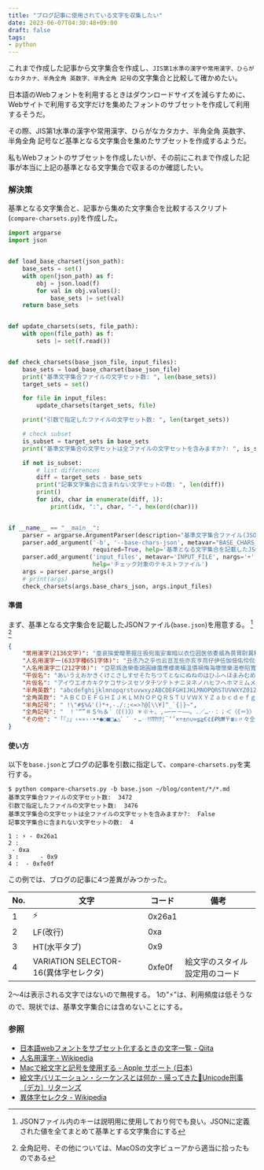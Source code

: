 ```yaml
---
title: "ブログ記事に使用されている文字を収集したい"
date: 2023-06-07T04:30:48+09:00
draft: false
tags:
- python
---
```

これまで作成した記事から文字集合を作成し、`JIS第1水準の漢字や常用漢字、ひらがなカタカナ、半角全角 英数字、半角全角 記号`の文字集合と比較して確かめたい。

<!--more-->

日本語のWebフォントを利用するときはダウンロードサイズを減らすために、Webサイトで利用する文字だけを集めたフォントのサブセットを作成して利用するそうだ。

その際、JIS第1水準の漢字や常用漢字、ひらがなカタカナ、半角全角 英数字、半角全角 記号など基準となる文字集合を集めたサブセットを作成するようだ。

私もWebフォントのサブセットを作成したいが、その前にこれまで作成した記事が本当に上記の基準となる文字集合で収まるのか確認したい。

### 解決策

基準となる文字集合と、記事から集めた文字集合を比較するスクリプト(`compare-charsets.py`)を作成した。

~~~python
import argparse
import json


def load_base_charset(json_path):
    base_sets = set()
    with open(json_path) as f:
        obj = json.load(f)
        for val in obj.values():
            base_sets |= set(val)
    return base_sets


def update_charsets(sets, file_path):
    with open(file_path) as f:
        sets |= set(f.read())


def check_charsets(base_json_file, input_files):
    base_sets = load_base_charset(base_json_file)
    print("基準文字集合ファイルの文字セット数: ", len(base_sets))
    target_sets = set()

    for file in input_files:
        update_charsets(target_sets, file)

    print("引数で指定したファイルの文字セット数: ", len(target_sets))

    # check subset
    is_subset = target_sets in base_sets
    print("基準文字集合の文字セットは全ファイルの文字セットを含みますか?: ", is_subset)

    if not is_subset:
        # list differences
        diff = target_sets - base_sets
        print("記事文字集合に含まれない文字セットの数: ", len(diff))
        print()
        for idx, char in enumerate(diff, 1):
            print(idx, ":", char, "-", hex(ord(char)))


if __name__ == "__main__":
    parser = argparse.ArgumentParser(description="基準文字集合ファイル(JSON)の文字集合と引数のファイルの文字集合の差異をチェックする")
    parser.add_argument('-b', '--base-chars-json', metavar="BASE_CHARS_FILE",
                        required=True, help='基準となる文字集合を記載したJSONファイル')
    parser.add_argument('input_files', metavar='INPUT_FILE', nargs='+',
                        help='チェック対象のテキストファイル')
    args = parser.parse_args()
    # print(args)
    check_charsets(args.base_chars_json, args.input_files)

~~~

#### 準備

まず、基準となる文字集合を記載したJSONファイル(`base.json`)を用意する。 [^1] [^2]

~~~json
{
    "常用漢字(2136文字)": "亜哀挨愛曖悪握圧扱宛嵐安案暗以衣位囲医依委威為畏胃尉異移萎偉椅彙意違維慰遺緯域育一壱逸茨芋引印因咽姻員院淫陰飲隠韻右宇羽雨唄鬱畝浦運雲永泳英映栄営詠影鋭衛易疫益液駅悦越謁閲円延沿炎怨宴媛援園煙猿遠鉛塩演縁艶汚王凹央応往押旺欧殴桜翁奥横岡屋億憶臆虞乙俺卸音恩温穏下化火加可仮何花佳価果河苛科架夏家荷華菓貨渦過嫁暇禍靴寡歌箇稼課蚊牙瓦我画芽賀雅餓介回灰会快戒改怪拐悔海界皆械絵開階塊楷解潰壊懐諧貝外劾害崖涯街慨蓋該概骸垣柿各角拡革格核殻郭覚較隔閣確獲嚇穫学岳楽額顎掛潟括活喝渇割葛滑褐轄且株釜鎌刈干刊甘汗缶完肝官冠巻看陥乾勘患貫寒喚堪換敢棺款間閑勧寛幹感漢慣管関歓監緩憾還館環簡観韓艦鑑丸含岸岩玩眼頑顔願企伎危机気岐希忌汽奇祈季紀軌既記起飢鬼帰基寄規亀喜幾揮期棋貴棄毀旗器畿輝機騎技宜偽欺義疑儀戯擬犠議菊吉喫詰却客脚逆虐九久及弓丘旧休吸朽臼求究泣急級糾宮救球給嗅窮牛去巨居拒拠挙虚許距魚御漁凶共叫狂京享供協況峡挟狭恐恭胸脅強教郷境橋矯鏡競響驚仰暁業凝曲局極玉巾斤均近金菌勤琴筋僅禁緊錦謹襟吟銀区句苦駆具惧愚空偶遇隅串屈掘窟熊繰君訓勲薫軍郡群兄刑形系径茎係型契計恵啓掲渓経蛍敬景軽傾携継詣慶憬稽憩警鶏芸迎鯨隙劇撃激桁欠穴血決結傑潔月犬件見券肩建研県倹兼剣拳軒健険圏堅検嫌献絹遣権憲賢謙鍵繭顕験懸元幻玄言弦限原現舷減源厳己戸古呼固股虎孤弧故枯個庫湖雇誇鼓錮顧五互午呉後娯悟碁語誤護口工公勾孔功巧広甲交光向后好江考行坑孝抗攻更効幸拘肯侯厚恒洪皇紅荒郊香候校耕航貢降高康控梗黄喉慌港硬絞項溝鉱構綱酵稿興衡鋼講購乞号合拷剛傲豪克告谷刻国黒穀酷獄骨駒込頃今困昆恨根婚混痕紺魂墾懇左佐沙査砂唆差詐鎖座挫才再災妻采砕宰栽彩採済祭斎細菜最裁債催塞歳載際埼在材剤財罪崎作削昨柵索策酢搾錯咲冊札刷刹拶殺察撮擦雑皿三山参桟蚕惨産傘散算酸賛残斬暫士子支止氏仕史司四市矢旨死糸至伺志私使刺始姉枝祉肢姿思指施師恣紙脂視紫詞歯嗣試詩資飼誌雌摯賜諮示字寺次耳自似児事侍治持時滋慈辞磁餌璽鹿式識軸七𠮟失室疾執湿嫉漆質実芝写社車舎者射捨赦斜煮遮謝邪蛇尺借酌釈爵若弱寂手主守朱取狩首殊珠酒腫種趣寿受呪授需儒樹収囚州舟秀周宗拾秋臭修袖終羞習週就衆集愁酬醜蹴襲十汁充住柔重従渋銃獣縦叔祝宿淑粛縮塾熟出述術俊春瞬旬巡盾准殉純循順準潤遵処初所書庶暑署緒諸女如助序叙徐除小升少召匠床抄肖尚招承昇松沼昭宵将消症祥称笑唱商渉章紹訟勝掌晶焼焦硝粧詔証象傷奨照詳彰障憧衝賞償礁鐘上丈冗条状乗城浄剰常情場畳蒸縄壌嬢錠譲醸色拭食植殖飾触嘱織職辱尻心申伸臣芯身辛侵信津神唇娠振浸真針深紳進森診寝慎新審震薪親人刃仁尽迅甚陣尋腎須図水吹垂炊帥粋衰推酔遂睡穂随髄枢崇数据杉裾寸瀬是井世正生成西声制姓征性青斉政星牲省凄逝清盛婿晴勢聖誠精製誓静請整醒税夕斥石赤昔析席脊隻惜戚責跡積績籍切折拙窃接設雪摂節説舌絶千川仙占先宣専泉浅洗染扇栓旋船戦煎羨腺詮践箋銭潜線遷選薦繊鮮全前善然禅漸膳繕狙阻祖租素措粗組疎訴塑遡礎双壮早争走奏相荘草送倉捜挿桑巣掃曹曽爽窓創喪痩葬装僧想層総遭槽踪操燥霜騒藻造像増憎蔵贈臓即束足促則息捉速側測俗族属賊続卒率存村孫尊損遜他多汰打妥唾堕惰駄太対体耐待怠胎退帯泰堆袋逮替貸隊滞態戴大代台第題滝宅択沢卓拓託濯諾濁但達脱奪棚誰丹旦担単炭胆探淡短嘆端綻誕鍛団男段断弾暖談壇地池知値恥致遅痴稚置緻竹畜逐蓄築秩窒茶着嫡中仲虫沖宙忠抽注昼柱衷酎鋳駐著貯丁弔庁兆町長挑帳張彫眺釣頂鳥朝貼超腸跳徴嘲潮澄調聴懲直勅捗沈珍朕陳賃鎮追椎墜通痛塚漬坪爪鶴低呈廷弟定底抵邸亭貞帝訂庭逓停偵堤提程艇締諦泥的笛摘滴適敵溺迭哲鉄徹撤天典店点展添転塡田伝殿電斗吐妬徒途都渡塗賭土奴努度怒刀冬灯当投豆東到逃倒凍唐島桃討透党悼盗陶塔搭棟湯痘登答等筒統稲踏糖頭謄藤闘騰同洞胴動堂童道働銅導瞳峠匿特得督徳篤毒独読栃凸突届屯豚頓貪鈍曇丼那奈内梨謎鍋南軟難二尼弐匂肉虹日入乳尿任妊忍認寧熱年念捻粘燃悩納能脳農濃把波派破覇馬婆罵拝杯背肺俳配排敗廃輩売倍梅培陪媒買賠白伯拍泊迫剝舶博薄麦漠縛爆箱箸畑肌八鉢発髪伐抜罰閥反半氾犯帆汎伴判坂阪板版班畔般販斑飯搬煩頒範繁藩晩番蛮盤比皮妃否批彼披肥非卑飛疲秘被悲扉費碑罷避尾眉美備微鼻膝肘匹必泌筆姫百氷表俵票評漂標苗秒病描猫品浜貧賓頻敏瓶不夫父付布扶府怖阜附訃負赴浮婦符富普腐敷膚賦譜侮武部舞封風伏服副幅復福腹複覆払沸仏物粉紛雰噴墳憤奮分文聞丙平兵併並柄陛閉塀幣弊蔽餅米壁璧癖別蔑片辺返変偏遍編弁便勉歩保哺捕補舗母募墓慕暮簿方包芳邦奉宝抱放法泡胞俸倣峰砲崩訪報蜂豊飽褒縫亡乏忙坊妨忘防房肪某冒剖紡望傍帽棒貿貌暴膨謀頰北木朴牧睦僕墨撲没勃堀本奔翻凡盆麻摩磨魔毎妹枚昧埋幕膜枕又末抹万満慢漫未味魅岬密蜜脈妙民眠矛務無夢霧娘名命明迷冥盟銘鳴滅免面綿麺茂模毛妄盲耗猛網目黙門紋問冶夜野弥厄役約訳薬躍闇由油喩愉諭輸癒唯友有勇幽悠郵湧猶裕遊雄誘憂融優与予余誉預幼用羊妖洋要容庸揚揺葉陽溶腰様瘍踊窯養擁謡曜抑沃浴欲翌翼拉裸羅来雷頼絡落酪辣乱卵覧濫藍欄吏利里理痢裏履璃離陸立律慄略柳流留竜粒隆硫侶旅虜慮了両良料涼猟陵量僚領寮療瞭糧力緑林厘倫輪隣臨瑠涙累塁類令礼冷励戻例鈴零霊隷齢麗暦歴列劣烈裂恋連廉練錬呂炉賂路露老労弄郎朗浪廊楼漏籠六録麓論和話賄脇惑枠湾腕",
    "人名用漢字一(633字種651字体)": "丑丞乃之乎也云亘亙些亦亥亨亮仔伊伍伽佃佑伶侃侑俄俠俣俐倭俱倦倖偲傭儲允兎兜其冴凌凜凛凧凪凰凱函劉劫勁勺勿匁匡廿卜卯卿厨厩叉叡叢叶只吾吞吻哉哨啄哩喬喧喰喋嘩嘉嘗噌噂圃圭坐尭堯坦埴堰堺堵塙壕壬夷奄奎套娃姪姥娩嬉孟宏宋宕宥寅寓寵尖尤屑峨峻崚嵯嵩嶺巌巖巫已巳巴巷巽帖幌幡庄庇庚庵廟廻弘弛彗彦彪彬徠忽怜恢恰恕悌惟惚悉惇惹惺惣慧憐戊或戟托按挺挽掬捲捷捺捧掠揃摑摺撒撰撞播撫擢孜敦斐斡斧斯於旭昂昊昏昌昴晏晃晄晒晋晟晦晨智暉暢曙曝曳朋朔杏杖杜李杭杵杷枇柑柴柘柊柏柾柚桧檜栞桔桂栖桐栗梧梓梢梛梯桶梶椛梁棲椋椀楯楚楕椿楠楓椰楢楊榎樺榊榛槙槇槍槌樫槻樟樋橘樽橙檎檀櫂櫛櫓欣欽歎此殆毅毘毬汀汝汐汲沌沓沫洸洲洵洛浩浬淵淳渚渚淀淋渥渾湘湊湛溢滉溜漱漕漣澪濡瀕灘灸灼烏焰焚煌煤煉熙燕燎燦燭燿爾牒牟牡牽犀狼猪猪獅玖珂珈珊珀玲琢琢琉瑛琥琶琵琳瑚瑞瑶瑳瓜瓢甥甫畠畢疋疏皐皓眸瞥矩砦砥砧硯碓碗碩碧磐磯祇祢禰祐祐祷禱禄祿禎禎禽禾秦秤稀稔稟稜穣穰穹穿窄窪窺竣竪竺竿笈笹笙笠筈筑箕箔篇篠簞簾籾粥粟糊紘紗紐絃紬絆絢綺綜綴緋綾綸縞徽繫繡纂纏羚翔翠耀而耶耽聡肇肋肴胤胡脩腔脹膏臥舜舵芥芹芭芙芦苑茄苔苺茅茉茸茜莞荻莫莉菅菫菖萄菩萌萠萊菱葦葵萱葺萩董葡蓑蒔蒐蒼蒲蒙蓉蓮蔭蔣蔦蓬蔓蕎蕨蕉蕃蕪薙蕾蕗藁薩蘇蘭蝦蝶螺蟬蟹蠟衿袈袴裡裟裳襖訊訣註詢詫誼諏諄諒謂諺讃豹貰賑赳跨蹄蹟輔輯輿轟辰辻迂迄辿迪迦這逞逗逢遥遙遁遼邑祁郁鄭酉醇醐醍醬釉釘釧銑鋒鋸錘錐錆錫鍬鎧閃閏閤阿陀隈隼雀雁雛雫霞靖鞄鞍鞘鞠鞭頁頌頗顚颯饗馨馴馳駕駿驍魁魯鮎鯉鯛鰯鱒鱗鳩鳶鳳鴨鴻鵜鵬鷗鷲鷺鷹麒麟麿黎黛鼎",
    "人名用漢字二(212字体)": "亞惡爲逸榮衞謁圓緣薗應櫻奧橫溫價禍悔海壞懷樂渴卷陷寬漢氣祈器僞戲虛峽狹響曉勤謹駈勳薰惠揭鷄藝擊縣儉劍險圈檢顯驗嚴廣恆黃國黑穀碎雜祉視兒濕實社者煮壽收臭從澁獸縱祝暑署緖諸敍將祥涉燒奬條狀乘淨剩疊孃讓釀神眞寢愼盡粹醉穗瀨齊靜攝節專戰纖禪祖壯爭莊搜巢曾裝僧層瘦騷增憎藏贈臟卽帶滯瀧單嘆團彈晝鑄著廳徵聽懲鎭轉傳都嶋燈盜稻德突難拜盃賣梅髮拔繁晚卑祕碑賓敏冨侮福拂佛勉步峯墨飜每萬默埜彌藥與搖樣謠來賴覽欄龍虜凉綠淚壘類禮曆歷練鍊郞朗廊錄",
    "平仮名": "あいうえおかきくけこさしすせそたちつてとなにぬねのはひふへほまみむめもやゆよらりるれろわゐゑをんゔがぎぐげござじずぜぞだぢづでどばびぶべぼぱぴぷぺぽぁぃぅぇぉゕゖっゃゅょゎゔか゚き゚く゚け゚こ゚ゝゞゟ",
    "片仮名": "アイウエオカキクケコサシスセソタチツテトナニヌネノハヒフヘホマミムメモヤユヨラリルレロワヰヱヲンガギグゲゴザジズゼゾダヂヅデドバビブベボパピプペポァィゥェォヵヶッャュョヮヴヷヸヹヺカ゚キ゚ク゚ケ゚コ゚セ゚ツ゚ト゚ㇰㇱㇲㇳㇴㇵㇶㇷㇷ゚ㇸㇹㇺㇻㇼㇽㇾㇿヽヾヿ",
    "半角英数": "abcdefghijklmnopqrstuvwxyzABCDEFGHIJKLMNOPQRSTUVWXYZ0123456789",
    "全角英数": "ＡＢＣＤＥＦＧＨＩＪＫＬＭＮＯＰＱＲＳＴＵＶＷＸＹＺａｂｃｄｅｆｇｈｉｊｋｌｍｎｏｐｑｒｓｔｕｖｗｘｙｚ０１２３４５６７８９",
    "半角記号": " !\"#$%&'()*+,-./:;<=>?@[\\¥]^_`{|}~",
    "全角記号": "　！″“”＃＄％＆′（｟()｠）＊※＋、,−─ー－–—。.／…‥：；＜〈《＝》〉＞？＠【［〘〖〔＼￥〕〗〙］】＿｀｛｜｝〜",
    "その他": "「『』」‹«»›·∙•●○■□▲△゜゛・…‥‼︎⁇⁈⁉︎¦‾‘’×÷±∩∪∞≦≧€¢£₽₨₩〒☎︎☏〃々仝〻→←↑↓↔︎↕︎©™"
}
~~~

#### 使い方

以下を`base.json`とブログの記事を引数に指定して、`compare-charsets.py`を実行する。

~~~shell
$ python compare-charsets.py -b base.json ~/blog/content/*/*.md
基準文字集合ファイルの文字セット数:  3472
引数で指定したファイルの文字セット数:  3476
基準文字集合の文字セットは全ファイルの文字セットを含みますか?:  False
記事文字集合に含まれない文字セットの数:  4

1 : ⚡ - 0x26a1
2 :
 - 0xa
3 :      - 0x9
4 : ️ - 0xfe0f
~~~

この例では、ブログの記事に4つ差異がみつかった。

|No.|文字|コード|備考|
|---|---|---|---|
|1| ⚡ |0x26a1||
|2|LF(改行)|0xa||
|3|HT(水平タブ)|0x9||
|4|VARIATION SELECTOR-16(異体字セレクタ)|0xfe0f|絵文字のスタイル設定用のコード|

2〜4は表示される文字ではないので無視する。
1の"⚡"は、利用頻度は低そうなので、現状では、基準文字集合には含めないことにする。

### 参照

- [日本語webフォントをサブセット化するときの文字一覧 - Qiita](https://qiita.com/flatsato/items/2872aa863c20818982c8)
- [人名用漢字 - Wikipedia](https://ja.wikipedia.org/wiki/%E4%BA%BA%E5%90%8D%E7%94%A8%E6%BC%A2%E5%AD%97)
- [Macで絵文字と記号を使用する - Apple サポート (日本)](https://support.apple.com/ja-jp/guide/mac-help/mchlp1560/mac)
- [絵文字バリエーション・シーケンスとは何か - 帰ってきた💫Unicode刑事〔デカ〕リターンズ](https://moji-memo.hatenablog.jp/entry/20120802/1343876603)
- [異体字セレクタ - Wikipedia](https://ja.wikipedia.org/wiki/%E7%95%B0%E4%BD%93%E5%AD%97%E3%82%BB%E3%83%AC%E3%82%AF%E3%82%BF)

[^1]: JSONファイル内のキーは説明用に使用しており何でも良い。JSONに定義された値を全てまとめて基準とする文字集合にする
[^2]: 全角記号、その他については、MacOSの文字ビューアから適当に拾ったものである